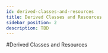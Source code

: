 ```yaml
---
id: derived-classes-and-resources
title: Derived Classes and Resources
sidebar_position: 2
description: TBD
---
```


#Derived Classes and Resources


